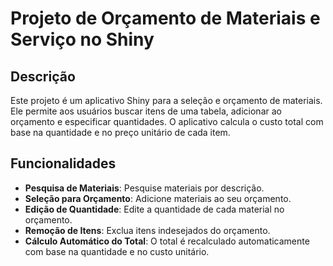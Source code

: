 
# Projeto de Orçamento de Materiais e Serviço no Shiny

## Descrição
Este projeto é um aplicativo Shiny para a seleção e orçamento de materiais. Ele permite aos usuários buscar itens de uma tabela, adicionar ao orçamento e especificar quantidades. O aplicativo calcula o custo total com base na quantidade e no preço unitário de cada item.

## Funcionalidades
- **Pesquisa de Materiais**: Pesquise materiais por descrição.
- **Seleção para Orçamento**: Adicione materiais ao seu orçamento.
- **Edição de Quantidade**: Edite a quantidade de cada material no orçamento.
- **Remoção de Itens**: Exclua itens indesejados do orçamento.
- **Cálculo Automático do Total**: O total é recalculado automaticamente com base na quantidade e no custo unitário.


